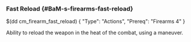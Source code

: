 ### Fast Reload {#BaM-s-firearms-fast-reload}

$(dd cm_firearm_fast_reload)
{ "Type": "Actions",
	"Prereq": "Firearms 4"
}

Ability to reload the weapon in the heat of the combat, using a
maneuver.
